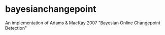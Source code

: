bayesianchangepoint
===================

An implementation of Adams &amp; MacKay 2007 "Bayesian Online Changepoint Detection"
